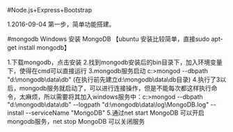 #Node.js+Express+Bootstrap

1.2016-09-04 第一步，简单功能搭建。

#mongodb
Windows 安装 MongoDB 【ubuntu 安装比较简单，直接sudo apt-get install mongodb】

1.下载mongodb，点击安装
2.找到mongodb安装后的bin目录下，加入环境变量下，使得在cmd可以直接运行
3.mongodb服务启动   c:>mongod --dbpath "d:\mongodb\data\db"   (在执行前先建立d:\mongodb\data\db目录)
4.执行了3以后，mongodb服务就启动了，可以进行连接操作，但是不能每次都这样执行命令，太麻烦，所以需要将其加入windows服务中：c:>mongod --dbpath "d:\mongodb\data\db" --logpath "d:\mongodb\data\log\MongoDB.log" --install --serviceName "MongoDB"
5.通过net start MongoDB 可以开启mongodb服务，net stop MongoDB 可以关闭服务